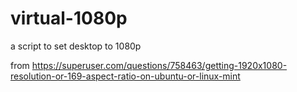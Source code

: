 # virtual-1080p
a script to set desktop to 1080p 

from https://superuser.com/questions/758463/getting-1920x1080-resolution-or-169-aspect-ratio-on-ubuntu-or-linux-mint
